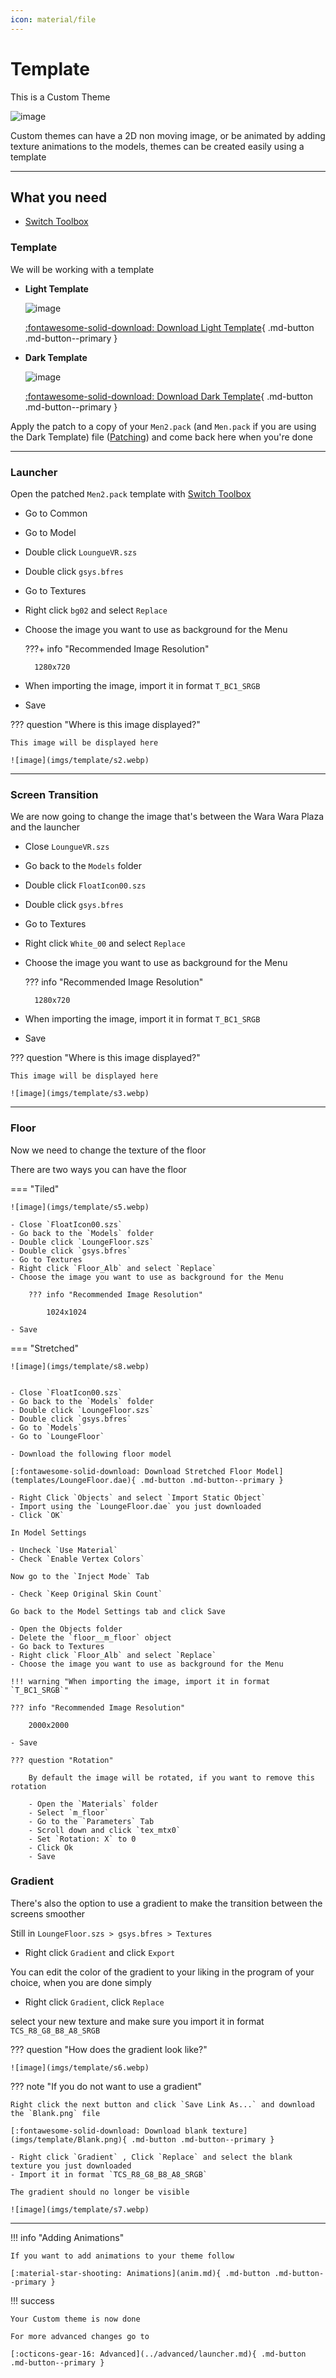 ```yaml
---
icon: material/file
---
```


# Template

This is a Custom Theme

![image](imgs/template/1.webp)

Custom themes can have a 2D non moving image, or be animated by adding texture animations to the models, themes can be created easily using a template

-----------------------

## What you need

- [Switch Toolbox](https://github.com/KillzXGaming/Switch-Toolbox/releases/tag/Final)

### Template

We will be working with a template

<div class="grid cards" markdown>

-   **Light Template**

    ![image](imgs/template/light.webp)

    [:fontawesome-solid-download: Download Light Template](templates/Men2.bps){ .md-button .md-button--primary }

-   **Dark Template**

    ![image](imgs/template/dark.webp)

    [:fontawesome-solid-download: Download Dark Template](templates/DarkTemplate.zip){ .md-button .md-button--primary }


</div>

Apply the patch to a copy of your `Men2.pack` (and `Men.pack` if you are using the Dark Template) file ([Patching](../../install/patching.md)) and come back here when you're done

-----------------------

### Launcher

Open the patched `Men2.pack` template with [Switch Toolbox](https://github.com/KillzXGaming/Switch-Toolbox/releases/tag/Final)

- Go to Common
- Go to Model
- Double click `LoungueVR.szs`
- Double click `gsys.bfres`
- Go to Textures
- Right click `bg02` and select `Replace`
- Choose the image you want to use as background for the Menu

    ???+ info "Recommended Image Resolution"

        1280x720

- When importing the image, import it in format `T_BC1_SRGB`
- Save

??? question "Where is this image displayed?"

    This image will be displayed here

    ![image](imgs/template/s2.webp)
    
-----------------------

### Screen Transition

We are now going to change the image that's between the Wara Wara Plaza and the launcher

- Close `LoungueVR.szs`
- Go back to the `Models` folder
- Double click `FloatIcon00.szs`
- Double click `gsys.bfres`
- Go to Textures
- Right click `White_00` and select `Replace`
- Choose the image you want to use as background for the Menu

    ??? info "Recommended Image Resolution"

        1280x720

- When importing the image, import it in format `T_BC1_SRGB`
- Save

??? question "Where is this image displayed?"

    This image will be displayed here

    ![image](imgs/template/s3.webp)

-----------------------

### Floor

Now we need to change the texture of the floor

There are two ways you can have the floor

=== "Tiled"

    ![image](imgs/template/s5.webp)

    - Close `FloatIcon00.szs`
    - Go back to the `Models` folder
    - Double click `LoungeFloor.szs`
    - Double click `gsys.bfres`
    - Go to Textures
    - Right click `Floor_Alb` and select `Replace`
    - Choose the image you want to use as background for the Menu

        ??? info "Recommended Image Resolution"

            1024x1024

    - Save

=== "Stretched"

    ![image](imgs/template/s8.webp)


    - Close `FloatIcon00.szs`
    - Go back to the `Models` folder
    - Double click `LoungeFloor.szs`
    - Double click `gsys.bfres`
    - Go to `Models`
    - Go to `LoungeFloor`

    - Download the following floor model

    [:fontawesome-solid-download: Download Stretched Floor Model](templates/LoungeFloor.dae){ .md-button .md-button--primary }

    - Right Click `Objects` and select `Import Static Object`
    - Import using the `LoungeFloor.dae` you just downloaded
    - Click `OK`

    In Model Settings

    - Uncheck `Use Material`
    - Check `Enable Vertex Colors`

    Now go to the `Inject Mode` Tab

    - Check `Keep Original Skin Count`

    Go back to the Model Settings tab and click Save

    - Open the Objects folder
    - Delete the `floor__m_floor` object
    - Go back to Textures
    - Right click `Floor_Alb` and select `Replace`
    - Choose the image you want to use as background for the Menu
    
    !!! warning "When importing the image, import it in format `T_BC1_SRGB`"

    ??? info "Recommended Image Resolution"

        2000x2000

    - Save
    
    ??? question "Rotation"

        By default the image will be rotated, if you want to remove this rotation

        - Open the `Materials` folder
        - Select `m_floor`
        - Go to the `Parameters` Tab
        - Scroll down and click `tex_mtx0`
        - Set `Rotation: X` to 0
        - Click Ok
        - Save

### Gradient

There's also the option to use a gradient to make the transition between the screens smoother

Still in `LoungeFloor.szs > gsys.bfres > Textures`

- Right click `Gradient` and click `Export`

You can edit the color of the gradient to your liking in the program of your choice, when you are done simply

- Right click `Gradient`, click `Replace`

select your new texture and make sure you import it in format `TCS_R8_G8_B8_A8_SRGB`

??? question "How does the gradient look like?"

    ![image](imgs/template/s6.webp)

??? note "If you do not want to use a gradient"

    Right click the next button and click `Save Link As...` and download the `Blank.png` file

    [:fontawesome-solid-download: Download blank texture](imgs/template/Blank.png){ .md-button .md-button--primary }

    - Right click `Gradient` , Click `Replace` and select the blank texture you just downloaded
    - Import it in format `TCS_R8_G8_B8_A8_SRGB`

    The gradient should no longer be visible

    ![image](imgs/template/s7.webp)


-----------------------

!!! info "Adding Animations"

    If you want to add animations to your theme follow

    [:material-star-shooting: Animations](anim.md){ .md-button .md-button--primary }
    
!!! success

    Your Custom theme is now done

    For more advanced changes go to

    [:octicons-gear-16: Advanced](../advanced/launcher.md){ .md-button .md-button--primary }